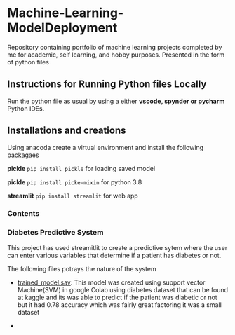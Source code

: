 # Machine-Learning-ModelDeployment
Repository containing portfolio of machine learning projects completed by me for academic, self learning, and hobby purposes. Presented in the form of python files

## Instructions for Running Python files Locally
Run the python file as usual by using a either **vscode, spynder or pycharm** Python IDEs.

## Installations and creations

Using anacoda create a virtual environment and install the following packagaes

**pickle** `pip install pickle` for loading saved model

**pickle** `pip install picke-mixin` for python 3.8

**streamlit** `pip install streamlit` for web app


### Contents
  ### Diabetes Predictive System
  This project has used streamitlit to create a predictive sytem where the user can enter various variables that determine if a patient has diabetes or not.
  
  The following files potrays the nature of the system
  
  *  [trained_model.sav](https://github.com/MutegiMk/ModelDeployment/blob/main/trained_model.sav): This model was created using support vector Machine(SVM) 
     in google Colab using diabetes dataset that can be found at kaggle and its was able to predict if the patient was diabetic or not but it had 0.78 accuracy which was        fairly great factoring it was a small dataset
     
  * 
  
  
  
